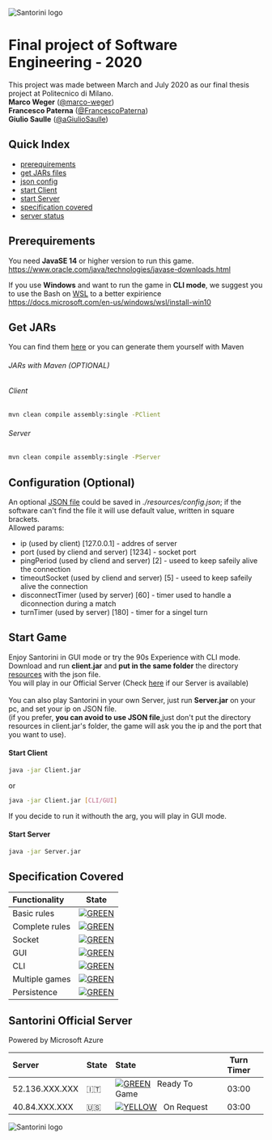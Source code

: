 ![Santorini logo](https://github.com/marco-weger/ing-sw-2020-weger-paterna-saulle/blob/master/src/main/resources/it.polimi.ingsw/view/gui/img/scene/top.png)

# Final project of Software Engineering - 2020

This project was made between March and July 2020 as our final thesis project at Politecnico di Milano. <br>
 **Marco Weger** ([@marco-weger](https://github.com/marco-weger)) <br>
 **Francesco Paterna** ([@FrancescoPaterna](https://github.com/FrancescoPaterna)) <br>
 **Giulio Saulle** ([@aGiulioSaulle](https://github.com/GiulioSaulle))


## Quick Index
* [prerequirements](#Prerequirements)
* [get JARs files](#Get-JARs)
* [json config](#Configuration)
* [start Client](#Start-Client)
* [start Server](#Start-Server)
* [specification covered](#Specification-Covered)
* [server status](#Santorini-Official-Server)


## Prerequirements

You need **JavaSE 14** or higher version to run this game.    
https://www.oracle.com/java/technologies/javase-downloads.html

If you use **Windows** and want to run the game in **CLI mode**, we suggest you to use the Bash on [WSL](https://en.wikipedia.org/wiki/Windows_Subsystem_for_Linux) to a better expirience
https://docs.microsoft.com/en-us/windows/wsl/install-win10


## Get JARs

You can find them [here](https://github.com/marco-weger/ing-sw-2020-weger-paterna-saulle/tree/master/deliverables/jars) or you can generate them yourself with Maven

###### JARs with Maven (OPTIONAL)
###### Client
```bash
mvn clean compile assembly:single -PClient
```
###### Server
```bash
mvn clean compile assembly:single -PServer
```


## Configuration (Optional)
<!-- Talk about JSON and saved-match -->
An optional [JSON file](resources/config.json) could be saved in *./resources/config.json*; if the software can't find the file it will use default value, written in square brackets.
<br>
Allowed params:
* ip (used by client) [127.0.0.1] - addres of server
* port (used by cliend and server) [1234] - socket port
* pingPeriod (used by cliend and server) [2] - useed to keep safeily alive the connection
* timeoutSocket (used by cliend and server) [5] - useed to keep safeily alive the connection
* disconnectTimer (used by server) [60] - timer used to handle a diconnection during a match
* turnTimer (used by server) [180] - timer for a singel turn

## Start Game
Enjoy Santorini in GUI mode or try the 90s Experience with CLI mode.<br>
Download and run **client.jar** and **put in the same folder** the directory [resources](https://github.com/marco-weger/ing-sw-2020-weger-paterna-saulle/tree/master/deliverables/jars) with the json file.<br>You will play in our Official Server (Check [here](#Santorini-Official-Server) if our Server is available) <br><br>
You can also play Santorini in your own Server, just run **Server.jar** on your pc, and set your ip on JSON file. <br> (if you prefer, **you can avoid to use JSON file**,just don't put the directory resources in client.jar's folder, the game will ask you the ip and the port that you want to use).


#### Start Client
```bash
java -jar Client.jar
```
or
```bash
java -jar Client.jar [CLI/GUI]
```
If you decide to run it withouth the arg, you will play in GUI mode.
#### Start Server
```bash
java -jar Server.jar
```

<!--

PATHTOJAVAFX is the path to JavaFX 12 (the lib folder!!) and changes depending on where you saved your JavaFX on your PC.

#### Testing persistence and reconnection
When reconnecting, remember to vote for the same map the game was being played on before disconnection!
-->

## Specification Covered
| Functionality | State |
|:-----------------------|:------------------------------------:|
| Basic rules | [![GREEN](https://placehold.it/15/44bb44/44bb44)](#) |
| Complete rules | [![GREEN](https://placehold.it/15/44bb44/44bb44)](#) |
| Socket | [![GREEN](https://placehold.it/15/44bb44/44bb44)](#) |
| GUI | [![GREEN](https://placehold.it/15/44bb44/44bb44)](#) |
| CLI | [![GREEN](https://placehold.it/15/44bb44/44bb44)](#) |
| Multiple games | [![GREEN](https://placehold.it/15/44bb44/44bb44)](#) |
| Persistence | [![GREEN](https://placehold.it/15/44bb44/44bb44)](#) |

<!--
[![RED](https://placehold.it/15/f03c15/f03c15)](#)
[![YELLOW](https://placehold.it/15/ffdd00/ffdd00)](#)
[![GREEN](https://placehold.it/15/44bb44/44bb44)](#)
-->

## Santorini Official Server 
Powered by Microsoft Azure

| Server |State| State | Turn Timer |
|:-------|:-----|:------|:-----:|
| 52.136.XXX.XXX |🇮🇹|[![GREEN](https://placehold.it/15/44bb44/44bb44)](#) &nbsp; Ready To Game| 03:00 |
| 40.84.XXX.XXX |🇺🇸|[![YELLOW](https://placehold.it/15/ffdd00/ffdd00)](#) &nbsp; On Request| 03:00 |


![Santorini logo](https://github.com/marco-weger/ing-sw-2020-weger-paterna-saulle/blob/master/src/main/resources/it.polimi.ingsw/view/gui/img/scene/bottom.png)
